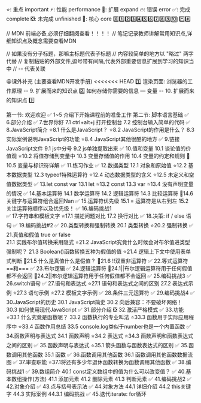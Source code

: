 ⭐: 重点 important
⚡: 性能 performance
🎨: 扩展 expand
🔥: 错误 error
✅: 完成 complete
❎: 未完成 unfinished
🌟: 核心 core
0️⃣1️⃣2️⃣3️⃣4️⃣5️⃣6️⃣7️⃣8️⃣9️⃣🔟
*️⃣#️⃣

// MDN 前端必备,必须仔细翻阅查看！！！！
// 笔记记录教师讲解常用知识点,详细知识点及概念需要查看MDN

// 如果没有分子标题，那嘛主标题代表子标题
// 内容较简单的地方以 "略过" 两字代替
// 复制黏贴的外部文件,逗号带有间隔,代表外部重要信息扩展到学习的知识当中
// -- 代表关联

😀课外补充 (主要查看MDN开发手册)
<<<<<<< HEAD
1️⃣ 渲染页面: 浏览器的工作原理 -- 9. 扩展而来的知识点
2️⃣ 如何存储你需要的信息 — 变量 -- 10. 扩展而来的知识点
3️⃣ 


第一节: 欢迎欢迎
✅ 1~5 介绍下开始课程前的准备工作
第二节: 脚本语言基础
✅ 6.部分介绍
✅ 7.世界你好
     7.1 ctrl+alt+j 打开控制台
     7.2 控制台输入简单的代码
✅ 8.JavaScript简介
     ⭐8.1 什么是JavaScript？
     ⭐8.2 JavaScript的作用是什么？
     8.3 实际案例说明JavaScript的功能
     ⭐8.4 JavaScript其他很酷的地方
✅ 9.链接JavaScript文件
     9.1 js中分号
     9.2 js单独提取出来
✅ 10.值和变量
      10.1 谈论值的价值观
      ⭐10.2 将值存储到变量中
      10.3 变量存储值的作用
      10.4 变量的约定和规则
      🎨10.5 变量与标识符详解
✅ 11.练习作业
✅ 12.数据类型
      12.1 对象和原始值
      ⭐12.2 基本数据类型
      12.3 typeof特殊运算符
      ⭐12.4 动态数据类型的含义
      ⭐12.5 未定义和空值数据类型
✅ 13.let const var
      13.1 let
      ⭐13.2 const
      13.3 var
      ⭐13.4 没有声明变量的情况
✅ 14.基本运算符
      14.1 数学运算符
      14.2 逻辑运算符
      14.3 比较运算符
      🎨14.6 关键字与运算符组合返回Nan
✅ 15.运算符优先级
      15.1 = 运算符是从右到左
      15.2 关注运算符顺序以及优先级！
✅ 16.编码挑战1      
✅ 17.字符串和模板文字
      ⭐17.1 描述问题对比
      17.2 换行对比
✅ 18.决策: if / else 语句
✅ 19.编码挑战#2
✅ 20.类型转换和强制转换 
      20.1 类型转换
      ⭐20.2 强制转换
✅ 21.真值和假值 true or false    
      21.1 实践布尔值转换采用隐式
      ⭐21.2 JavaScript究竟什么时候会对布尔值进类型强制呢？
      21.3 Boolean()函数转换五种为假值的值
      ⭐21.4 逻辑上下文中使用表单式判断
      🎨21.5 什么是真值什么是假值？
      🎨21.6 !!双重非运算符
✅ 22.等式运算符==和===
✅ 23.布尔逻辑
✅ 24.逻辑运算符
      🎨24.1||布尔逻辑运算符用于任何假值都不会返回
      🎨24.2||布尔逻辑运算符用于任何假值都不会返回
✅ 25.编码挑战3
✅ 26.switch语句
✅ 27.语句和表达式
      ⭐27.1 语句和表达式之间的区别
      27.2 表达式示例
      ⭐27.3 语句示例
      ⭐27.2 模板文字示例
✅ 28.条件三元运算符
✅ 29.编码挑战4
✅ 30.JavaScript的历史
      30.1 JavaScript简史
      30.2 向后兼容：不要破坏网络！
      30.3 如何使用现代JavaScript
✅ 31.部分介绍
❎ 32.激活严格模式
✅ 33.功能
      ⭐33.1 什么究竟是函数呢？
      33.2 函数执行的专业叫法
      ⭐33.3 函数用于实际应用程序中
      ⭐33.4 函数作用总结
      33.5 console.log类似于number也是一个内置函数
✅ 34.函数声明与表达式
      34.1 函数声明
      ⭐34.2 表达式
      ⭐34.3 函数声明和函数表达式之间的区别
✅ 35.函数声明与表达式
      ⭐35.1 箭头函数与函数表达式的区别
✅ 35.函数调用其他函数
      35.1 函数
✅ 36.函数调用其他函数
      36.1 函数调用其他函数数据流图
✅ 37.审查职能
      ⭐37.1将还有多少年退休函数转换为函数调用其他函数
✅ 38.编码挑战1
✅ 39.数组简介
       40.1 const定义数组中的值为什么可以改变值？
✅ 40.基本数组操作(方法)
       41.1 添加元素
       41.2 删除元素
       41.3 判断元素
✅ 41.编码挑战2
✅ 42.对象介绍
✅ 43.点与括号表示法
✅ 44.对象方法
      44.1 详细介绍
      44.2 this关键字
      44.3 实际案例
          44.3.1 编码挑战
✅ 45.迭代iterate: for循环






